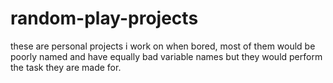 # random-play-projects
these are personal projects i work on when bored, most of them would be poorly named and have  equally bad variable names but they would perform the task they are made for.
